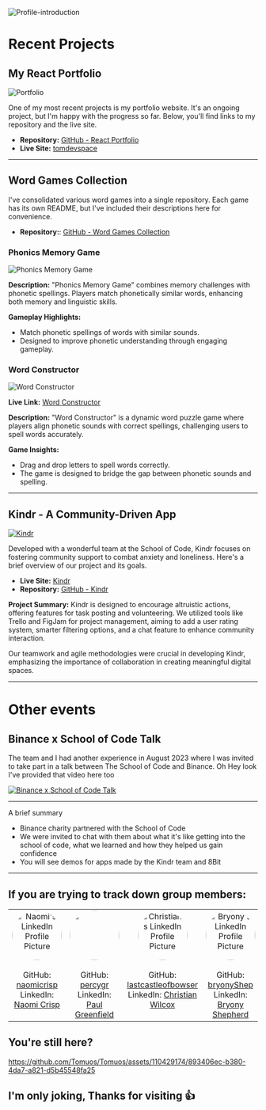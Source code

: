 <!DOCTYPE html>
<html lang="en">
<head>
  <meta charset="UTF-8">
  <link rel="stylesheet" href="styles.css">
</head>
<body>

![Profile-introduction](./images/Github%20profile.png)

# Recent Projects

## My React Portfolio

![Portfolio](./images/portfolio-poster.png)

One of my most recent projects is my portfolio website. It's an ongoing project, but I'm happy with the progress so far. Below, you'll find links to my repository and the live site.

- **Repository:** [GitHub - React Portfolio](https://github.com/Tomuos/React-Portfolio)
- **Live Site:** [tomdevspace](https://tomdevspace.netlify.app/)

---

## Word Games Collection

I've consolidated various word games into a single repository. Each game has its own README, but I've included their descriptions here for convenience.

- **Repository:**: [GitHub - Word Games Collection](https://github.com/Tomuos/word-games)

### Phonics Memory Game

![Phonics Memory Game](./images/MG.png)

**Description:** "Phonics Memory Game" combines memory challenges with phonetic spellings. Players match phonetically similar words, enhancing both memory and linguistic skills.

**Gameplay Highlights:**
- Match phonetic spellings of words with similar sounds.
- Designed to improve phonetic understanding through engaging gameplay.

### Word Constructor

![Word Constructor](./images/WC.png)

**Live Link:** [Word Constructor](https://word-constructor.netlify.app/)

**Description:** "Word Constructor" is a dynamic word puzzle game where players align phonetic sounds with correct spellings, challenging users to spell words accurately.

**Game Insights:**
- Drag and drop letters to spell words correctly.
- The game is designed to bridge the gap between phonetic sounds and spelling.

---

## Kindr - A Community-Driven App

[![Kindr](./images/Kindr.png)](https://kindr.netlify.app/)

Developed with a wonderful team at the School of Code, Kindr focuses on fostering community support to combat anxiety and loneliness. Here's a brief overview of our project and its goals.


- **Live Site:** [Kindr](https://kindr.netlify.app/)
- **Repository:** [GitHub - Kindr](https://github.com/jsonandthearguments/kindr)

**Project Summary:**
Kindr is designed to encourage altruistic actions, offering features for task posting and volunteering. We utilized tools like Trello and FigJam for project management, aiming to add a user rating system, smarter filtering options, and a chat feature to enhance community interaction.

Our teamwork and agile methodologies were crucial in developing Kindr, emphasizing the importance of collaboration in creating meaningful digital spaces.

---



# Other events

## Binance x School of Code Talk




The team and I had another experience in August 2023 where I was invited to take part in a talk between The School of Code and Binance. Oh Hey look I've provided that video here too

[![Binance x School of Code Talk](https://github.com/Tomuos/Tomuos/raw/main/BinanceTalk.png)](https://www.binance.com/en/live/video?roomId=2150403)

---
A brief summary 

- Binance charity partnered with the School of Code
- We were invited to chat with them about what it's like getting into the school of code, what we learned and how they helped us gain confidence 
- You will see demos for apps made by the Kindr team and 8Bit


---



## If you are trying to track down group members:







<table align="center">
  <tr>
    <!-- Naomi Profile -->
    <td valign="top" width="20%">
      <div style="text-align: center;">
        <img src="./images/Naomi C.jpeg" alt="Naomi's LinkedIn Profile Picture" style="border-radius: 50%; width: 100px; height: 100px; display: block; margin: 0 auto;">
        <br>
        GitHub: <a href="https://github.com/naomicrisp">naomicrisp</a><br>
        LinkedIn: <a href="https://www.linkedin.com/in/naomi-crisp/">Naomi Crisp</a>
      </div>
    </td>    
    <!-- Paul Profile -->
    <td valign="top" width="20%">
      <div style="text-align: center;">
        <img src="./images/Paul G.jpeg" style="border-radius: 50%; width: 100px; height: 100px; display: block; margin: 0 auto;">
        <br>
        GitHub: <a href="https://github.com/percygr">percygr</a><br>
        LinkedIn: <a href="https://www.linkedin.com/in/paul-greenfield/">Paul Greenfield</a>
      </div>
    </td>    
    <!-- Christian Profile -->
    <td valign="top" width="20%">
      <div style="text-align: center;">
        <img src="./images/Christian W.jpeg" alt="Christian's LinkedIn Profile Picture" style="border-radius: 50%; width: 100px; height: 100px; display: block; margin: 0 auto;">
        <br>
        GitHub: <a href="https://github.com/lastcastleofbowser">lastcastleofbowser</a><br>
        LinkedIn: <a href="https://www.linkedin.com/in/christianwillcox/">Christian Wilcox</a>
      </div>
    </td>    
    <!-- Bryony Profile -->
    <td valign="top" width="20%">
      <div style="text-align: center;">
        <img src="./images/Bryony S.jpeg" alt="Bryony's LinkedIn Profile Picture" style="border-radius: 50%; width: 100px; height: 100px; display: block; margin: 0 auto;">
        <br>
        GitHub: <a href="https://github.com/bryonyShep">bryonyShep</a><br>
        LinkedIn: <a href="https://www.linkedin.com/in/bryony-shepherd-124700150/">Bryony Shepherd</a>
      </div>
    </td>    
    <!-- James Profile -->
    <td valign="top" width="20%">
      <div style="text-align: center;">
        <img src="./images/James A.jpeg" alt="James's LinkedIn Profile Picture" style="border-radius: 50%; width: 100px; height: 100px; display: block; margin: 0 auto;">
        <br>
        GitHub: <a href="https://github.com/attrill20">attrill20</a><br>
        LinkedIn: <a href="https://www.linkedin.com/in/james-codes/">James Attrill</a>
      </div>
    </td>
  </tr>
</table>




## You're still here?





https://github.com/Tomuos/Tomuos/assets/110429174/893406ec-b380-4da7-a821-d5b45548fa25






## I'm only joking, Thanks for visiting  👍
